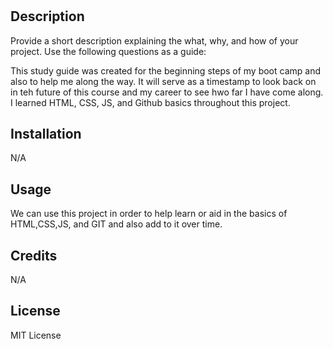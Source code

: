 # <Prework Study Guide>

## Description

Provide a short description explaining the what, why, and how of your project. Use the following questions as a guide:

This study guide was created for the beginning steps of my boot camp and also to help me along the way. It will serve as a timestamp to look back on in teh future of this course and my career to see hwo far I have come along. I learned HTML, CSS, JS, and Github basics throughout this project.

## Installation

N/A

## Usage

We can use this project in order to help learn or aid in the basics of HTML,CSS,JS, and GIT and also add to it over time.

## Credits

N/A

## License

MIT License

